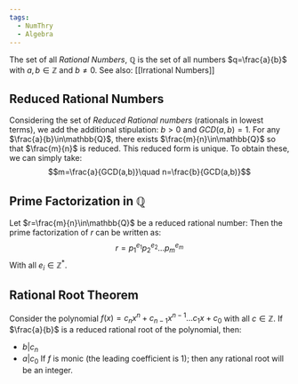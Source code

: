 ```yaml
---
tags:
  - NumThry
  - Algebra
---
```

The set of all *Rational Numbers*, $\mathbb{Q}$ is the set of all numbers $q=\frac{a}{b}$ with $a,b\in\mathbb{Z}$ and $b\neq 0$.
See also: [[Irrational Numbers]]
## Reduced Rational Numbers
Considering the set of *Reduced Rational numbers* (rationals in lowest terms), we add the additional stipulation: $b>0$ and $GCD(a,b)=1$. 
For any $\frac{a}{b}\in\mathbb{Q}$, there exists $\frac{m}{n}\in\mathbb{Q}$ so that $\frac{m}{n}$ is reduced. This reduced form is unique.
To obtain these, we can simply take:
$$m=\frac{a}{GCD(a,b)}\quad n=\frac{b}{GCD(a,b)}$$
## Prime Factorization in $\mathbb{Q}$
Let $r=\frac{m}{n}\in\mathbb{Q}$ be a reduced rational number:
Then the prime factorization of $r$ can be written as:
$$r=p_{1}^{e_{1}}p_{2}^{e_{2}}\dots p_m^{e_m}$$
With all $e_i\in\mathbb{Z}^{*}$.
## Rational Root Theorem
Consider the polynomial $f(x)=c_nx^{n}+c_{n-1}x^{n-1}\dots c_{1}x+c_{0}$ with all $c\in\mathbb{Z}$.
If $\frac{a}{b}$ is a reduced rational root of the polynomial, then:
- $b|c_n$
- $a|c_{0}$
If $f$ is monic (the leading coefficient is 1); then any rational root will be an integer.